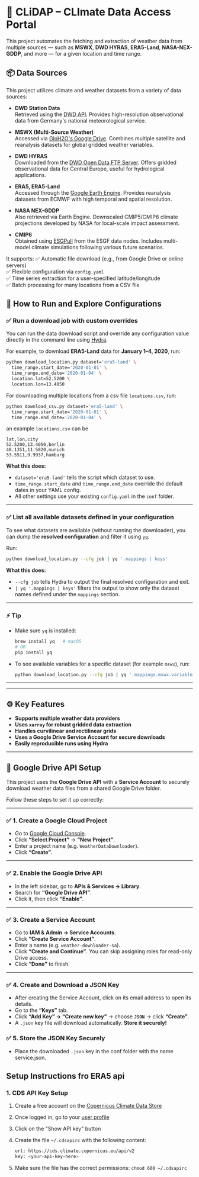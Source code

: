 # 📡 CLiDAP – CLImate Data Access Portal

This project automates the fetching and extraction of weather data from multiple sources — such as **MSWX**, **DWD HYRAS**, **ERA5-Land**, **NASA-NEX-GDDP**, and more — for a given location and time range.

## 📦 Data Sources

This project utilizes climate and weather datasets from a variety of data sources:

- **DWD Station Data**  
  Retrieved using the [DWD API](https://wetterdienst.readthedocs.io/en/latest/index.html). Provides high-resolution observational data from Germany's national meteorological service.

- **MSWX (Multi-Source Weather)**  
  Accessed via [GloH2O's Google Drive](https://www.gloh2o.org/mswx/). Combines multiple satellite and reanalysis datasets for global gridded weather variables.

- **DWD HYRAS**  
  Downloaded from the [DWD Open Data FTP Server](https://opendata.dwd.de/). Offers gridded observational data for Central Europe, useful for hydrological applications.

- **ERA5, ERA5-Land**  
  Accessed through the [Google Earth Engine](https://developers.google.com/earth-engine/datasets/catalog). Provides reanalysis datasets from ECMWF with high temporal and spatial resolution.

- **NASA NEX-GDDP**  
  Also retrieved via Earth Engine. Downscaled CMIP5/CMIP6 climate projections developed by NASA for local-scale impact assessment.

- **CMIP6**  
  Obtained using [ESGPull](https://esgf.github.io/esgf-download/) from the ESGF data nodes. Includes multi-model climate simulations following various future scenarios.

It supports:
✅ Automatic file download (e.g., from Google Drive or online servers)  
✅ Flexible configuration via `config.yaml`  
✅ Time series extraction for a user-specified latitude/longitude  
✅ Batch processing for many locations from a CSV file


## 🚀 How to Run and Explore Configurations

### ✅ Run a download job with custom overrides

You can run the data download script and override any configuration value directly in the command line using [Hydra](https://hydra.cc/).

For example, to download **ERA5-Land** data for **January 1–4, 2020**, run:

```bash
python download_location.py dataset='era5-land' \
  time_range.start_date='2020-01-01' \
  time_range.end_date='2020-01-04' \
  location.lat=52.5200 \
  location.lon=13.4050
```

For downloading multiple locations from a csv file `locations.csv`, run:

```bash
python download_csv.py dataset='era5-land' \
  time_range.start_date='2020-01-01' \
  time_range.end_date='2020-01-04' \
```

an example `locations.csv` can be

```csv
lat,lon,city
52.5200,13.4050,berlin
48.1351,11.5820,munich
53.5511,9.9937,hamburg
```

**What this does:**

- `dataset='era5-land'` tells the script which dataset to use.
- `time_range.start_date` and `time_range.end_date` override the default dates in your YAML config.
- All other settings use your existing `config.yaml` in the `conf` folder.

---

### ✅ List all available datasets defined in your configuration

To see what datasets are available (without running the downloader), you can dump the **resolved configuration** and filter it using [`yq`](https://github.com/mikefarah/yq).

Run:

```bash
python download_location.py --cfg job | yq '.mappings | keys'
```

**What this does:**

- `--cfg job` tells Hydra to output the final resolved configuration and exit.
- `| yq '.mappings | keys'` filters the output to show only the dataset names defined under the `mappings` section.

---

### ⚡️ Tip

- Make sure `yq` is installed:
  ```bash
  brew install yq   # macOS
  # OR
  pip install yq
  ```

- To see available variables for a specific dataset (for example `mswx`), run:
  ```bash
  python download_location.py --cfg job | yq '.mappings.mswx.variables | keys'
  ```

---

---

## ⚙️ **Key Features**

- **Supports multiple weather data providers**
- **Uses `xarray` for robust gridded data extraction**
- **Handles curvilinear and rectilinear grids**
- **Uses a Google Drive Service Account for secure downloads**
- **Easily reproducible runs using Hydra**

---
## 📡 Google Drive API Setup

This project uses the **Google Drive API** with a **Service Account** to securely download weather data files from a shared Google Drive folder.

Follow these steps to set it up correctly:

---

### ✅ 1. Create a Google Cloud Project

- Go to [Google Cloud Console](https://console.cloud.google.com/).
- Click **“Select Project”** → **“New Project”**.
- Enter a project name (e.g. `WeatherDataDownloader`).
- Click **“Create”**.

---

### ✅ 2. Enable the Google Drive API

- In the left sidebar, go to **APIs & Services → Library**.
- Search for **“Google Drive API”**.
- Click it, then click **“Enable”**.

---

### ✅ 3. Create a Service Account

- Go to **IAM & Admin → Service Accounts**.
- Click **“Create Service Account”**.
- Enter a name (e.g. `weather-downloader-sa`).
- Click **“Create and Continue”**. You can skip assigning roles for read-only Drive access.
- Click **“Done”** to finish.

---

### ✅ 4. Create and Download a JSON Key

- After creating the Service Account, click on its email address to open its details.
- Go to the **“Keys”** tab.
- Click **“Add Key” → “Create new key”** → choose **`JSON`** → click **“Create”**.
- A `.json` key file will download automatically. **Store it securely!**

### ✅ 5. Store the JSON Key Securely

- Place the downloaded `.json` key in the conf folder with the name service.json. 


## Setup Instructions fro ERA5 api

### 1. CDS API Key Setup

1. Create a free account on the
[Copernicus Climate Data Store](https://cds.climate.copernicus.eu/user/register)
2. Once logged in, go to your [user profile](https://cds.climate.copernicus.eu/user)
3. Click on the "Show API key" button
4. Create the file `~/.cdsapirc` with the following content:

   ```bash
   url: https://cds.climate.copernicus.eu/api/v2
   key: <your-api-key-here>
   ```

5. Make sure the file has the correct permissions: `chmod 600 ~/.cdsapirc`
